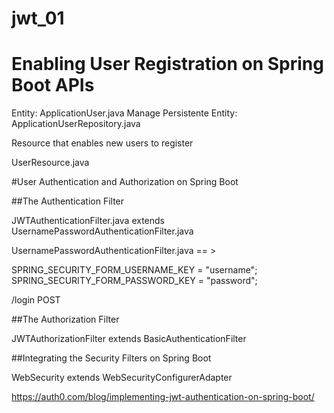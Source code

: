 # jwt_01

# Enabling User Registration on Spring Boot APIs

Entity: ApplicationUser.java
Manage Persistente Entity: ApplicationUserRepository.java

Resource that enables new users to register

UserResource.java

#User Authentication and Authorization on Spring Boot

##The Authentication Filter

JWTAuthenticationFilter.java extends UsernamePasswordAuthenticationFilter.java

UsernamePasswordAuthenticationFilter.java == >

SPRING_SECURITY_FORM_USERNAME_KEY = "username";
SPRING_SECURITY_FORM_PASSWORD_KEY = "password";

/login POST

##The Authorization Filter

JWTAuthorizationFilter extends BasicAuthenticationFilter

##Integrating the Security Filters on Spring Boot

WebSecurity extends WebSecurityConfigurerAdapter




https://auth0.com/blog/implementing-jwt-authentication-on-spring-boot/
